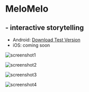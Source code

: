 # MeloMelo
## - interactive storytelling

* Android: [Download Test Version](http://huy-le.de/melomelo/latest.apk)
* iOS: coming soon

![screenshot1](https://github.com/dreiklangdev/MeloMelo-Page/raw/master/img/screen1_framed.png "Screenshot1")

![screenshot2](https://github.com/dreiklangdev/MeloMelo-Page/raw/master/img/screen2_framed.png "Screenshot2")

![screenshot3](https://github.com/dreiklangdev/MeloMelo-Page/raw/master/img/screen3_framed.png "Screenshot3")

![screenshot4](https://github.com/dreiklangdev/MeloMelo-Page/raw/master/img/screen4_framed.png "Screenshot4")
